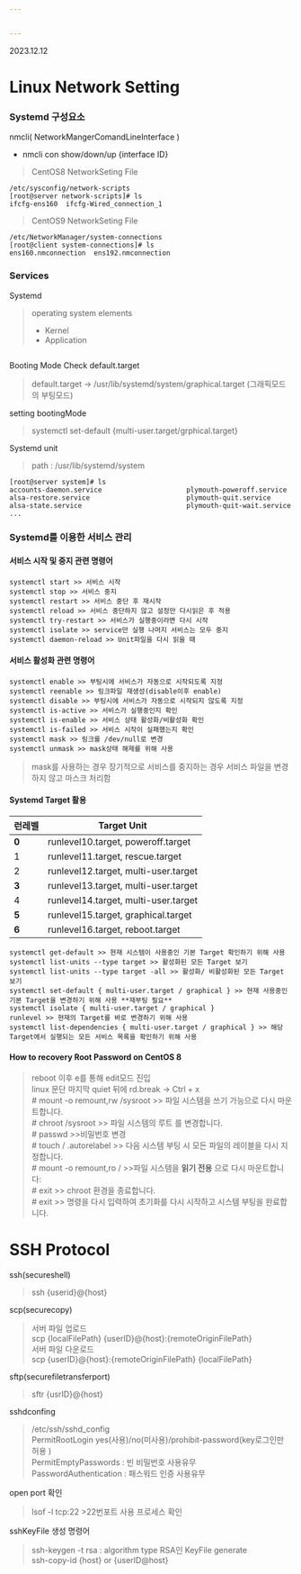 ```yaml
---


---
```


<p>2023.12.12</p>
<h1 id="linux-network-setting">Linux Network Setting</h1>
<h3 id="systemd-구성요소">Systemd 구성요소</h3>
<p>nmcli( NetworkMangerComandLineInterface )</p>
<ul>
<li>nmcli con show/down/up {interface ID}</li>
</ul>
<blockquote>
<p>CentOS8 NetworkSeting File</p>
</blockquote>
<pre><code>/etc/sysconfig/network-scripts
[root@server network-scripts]# ls
ifcfg-ens160  ifcfg-Wired_connection_1
</code></pre>
<blockquote>
<p>CentOS9 NetworkSeting File</p>
</blockquote>
<pre><code>/etc/NetworkManager/system-connections
[root@client system-connections]# ls
ens160.nmconnection  ens192.nmconnection
</code></pre>
<h3 id="services">Services</h3>
<p>Systemd</p>
<blockquote>
<p>operating system elements</p>
<ul>
<li>Kernel</li>
<li>Application</li>
</ul>
</blockquote>
<p><img src="https://encrypted-tbn0.gstatic.com/images?q=tbn:ANd9GcQqX310aUqm3YgqtEU0kW4K03GdK-Ot9h7Xvw&amp;usqp=CAU" alt=""></p>
<p>Booting Mode Check default.target</p>
<blockquote>
<p>default.target -&gt; /usr/lib/systemd/system/graphical.target (그래픽모드의 부팅모드)</p>
</blockquote>
<p>setting bootingMode</p>
<blockquote>
<p>systemctl set-default {multi-user.target/grphical.target}</p>
</blockquote>
<p>Systemd unit</p>
<blockquote>
<p>path : /usr/lib/systemd/system</p>
</blockquote>
<pre><code>[root@server system]# ls
accounts-daemon.service                     plymouth-poweroff.service
alsa-restore.service                        plymouth-quit.service
alsa-state.service                          plymouth-quit-wait.service
...
</code></pre>
<h3 id="systemd를-이용한-서비스-관리">Systemd를 이용한 서비스 관리</h3>
<h4 id="서비스-시작-및-중지-관련-명령어">서비스 시작 및 중지 관련 명령어</h4>
<pre><code>systemctl start &gt;&gt; 서비스 시작
systemctl stop &gt;&gt; 서비스 중지
systemctl restart &gt;&gt; 서비스 중단 후 재시작
systemctl reload &gt;&gt; 서비스 중단하지 않고 설정만 다시읽은 후 적용
systemctl try-restart &gt;&gt; 서비스가 실행중이라면 다시 시작
systemctl isolate &gt;&gt; service만 실행 나머지 서비스는 모두 중지
systemctl daemon-reload &gt;&gt; Unit파일을 다시 읽을 때
</code></pre>
<h4 id="서비스-활성화-관련-명령어">서비스 활성화 관련 명령어</h4>
<pre><code>systemctl enable &gt;&gt; 부팅시에 서비스가 자동으로 시작되도록 지정
systemctl reenable &gt;&gt; 링크파일 재생성(disable이후 enable)
systemctl disable &gt;&gt; 부팅시에 서비스가 자동으로 시작되지 않도록 지정 
systemctl is-active &gt;&gt; 서비스가 실행중인지 확인
systemctl is-enable &gt;&gt; 서비스 상태 활성화/비활성화 확인
systemctl is-failed &gt;&gt; 서비스 시작이 실패했는지 확인
systemctl mask &gt;&gt; 링크를 /dev/null로 변경
systemctl unmask &gt;&gt; mask상태 해제를 위해 사용
</code></pre>
<blockquote>
<p>mask를 사용하는 경우 장기적으로 서비스를 중지하는 경우 서비스 파일을 변경하지 않고 마스크 처리함</p>
</blockquote>
<h4 id="systemd-target-활용">Systemd Target 활용</h4>

<table>
<thead>
<tr>
<th>런레벨</th>
<th>Target Unit</th>
</tr>
</thead>
<tbody>
<tr>
<td><b>0</b></td>
<td>runlevel10.target, poweroff.target</td>
</tr>
<tr>
<td>1</td>
<td>runlevel11.target, rescue.target</td>
</tr>
<tr>
<td>2</td>
<td>runlevel12.target, multi-user.target</td>
</tr>
<tr>
<td><b>3</b></td>
<td>runlevel13.target, multi-user.target</td>
</tr>
<tr>
<td>4</td>
<td>runlevel14.target, multi-user.target</td>
</tr>
<tr>
<td><b>5</b></td>
<td>runlevel15.target, graphical.target</td>
</tr>
<tr>
<td><b>6</b></td>
<td>runlevel16.target, reboot.target</td>
</tr>
</tbody>
</table><pre><code>systemctl get-default &gt;&gt; 현재 시스템이 사용중인 기본 Target 확인하기 위해 사용
systemctl list-units --type target &gt;&gt; 활성화된 모든 Target 보기
systemctl list-units --type target -all &gt;&gt; 활성화/ 비활성화된 모든 Target 보기
systemctl set-default { multi-user.target / graphical } &gt;&gt; 현재 사용중인 기본 Target을 변경하기 위해 사용 **재부팅 필요**
systemctl isolate { multi-user.target / graphical }
runlevel &gt;&gt; 현재의 Target를 바로 변경하기 위해 사용
systemctl list-dependencies { multi-user.target / graphical } &gt;&gt; 해당 Target에서 실행되는 모든 서비스 목록을 확인하기 위해 사용
</code></pre>
<h4 id="how-to-recovery-root-password-on-centos-8">How to recovery Root Password on CentOS 8</h4>
<blockquote>
<p>reboot 이후 e를 통해 edit모드 진입<br>
<img src="https://access.redhat.com/webassets/avalon/d/Red_Hat_Enterprise_Linux-8-Managing_monitoring_and_updating_the_kernel-ko-KR/images/b76ce21ff4f274aa4b224296cf97f20d/resetting-the-root-password-rd-break.png" alt=""><br>
linux 문단 마지막 quiet 뒤에  rd.break -&gt; Ctrl + x<br>
# mount -o remount,rw /sysroot &gt;&gt; 파일 시스템을 쓰기 가능으로 다시 마운트합니다.<br>
# chroot /sysroot &gt;&gt; 파일 시스템의 루트 를 변경합니다.<br>
# passwd &gt;&gt;비밀번호 변경<br>
# touch / .autorelabel &gt;&gt; 다음 시스템 부팅 시 모든 파일의 레이블을 다시 지정합니다.<br>
# mount -o remount,ro / &gt;&gt;파일 시스템을 <strong>읽기 전용</strong> 으로 다시 마운트합니다:<br>
# exit &gt;&gt; chroot 환경을 종료합니다.<br>
# exit &gt;&gt; 명령을 다시 입력하여 초기화를 다시 시작하고 시스템 부팅을 완료합니다.</p>
</blockquote>
<h1 id="ssh-protocol">SSH Protocol</h1>
<p>ssh(secureshell)</p>
<blockquote>
<p>ssh {userid}@{host}</p>
</blockquote>
<p>scp(securecopy)</p>
<blockquote>
<p>서버 파일 업로드<br>
scp {localFilePath} {userID}@{host}:{remoteOriginFilePath}<br>
서버 파일 다운로드<br>
scp {userID}@{host}:{remoteOriginFilePath} {localFilePath}</p>
</blockquote>
<p>sftp(securefiletransferport)</p>
<blockquote>
<p>sftr {usrID}@{host}</p>
</blockquote>
<p>sshdconfing</p>
<blockquote>
<p>/etc/ssh/sshd_config<br>
PermitRootLogin yes(사용)/no(미사용)/prohibit-password(key로그인만 허용 )<br>
PermitEmptyPasswords : 빈 비밀번호 사용유무<br>
PasswordAuthentication : 패스워드 인증 사용유무</p>
</blockquote>
<p>open port 확인</p>
<blockquote>
<p>lsof -l tcp:22 &gt;22번포트 사용 프로세스 확인</p>
</blockquote>
<p>sshKeyFile 생성 명령어</p>
<blockquote>
<p>ssh-keygen -t rsa : algorithm type RSA인 KeyFile generate<br>
ssh-copy-id {host} or {userID@host}</p>
</blockquote>

